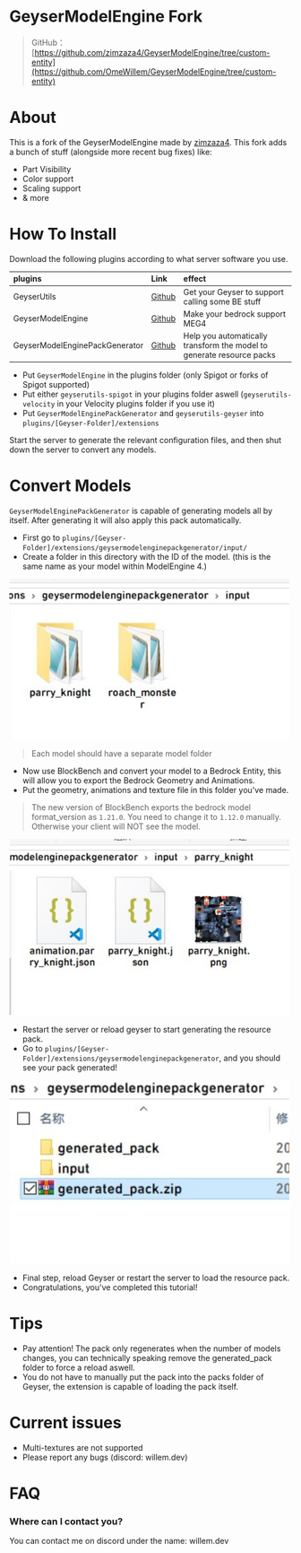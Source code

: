 # GeyserModelEngine Fork

> GitHub：[https://github.com/zimzaza4/GeyserModelEngine/tree/custom-entity](https://github.com/OmeWillem/GeyserModelEngine/tree/custom-entity)

# About

This is a fork of the GeyserModelEngine made by [zimzaza4](https://github.com/zimzaza4/GeyserModelEngine/tree/custom-entity). 
This fork adds a bunch of stuff (alongside more recent bug fixes) like:
- Part Visibility
- Color support
- Scaling support
- & more

# How To Install

Download the following plugins according to what server software you use.

| plugins                        | Link                                                                 | effect                          |
| :---                           | :----                                                                | :---                            |
| GeyserUtils                    | [Github](https://github.com/OmeWillem/GeyserUtils)                    | Get your Geyser to support calling some BE stuff  |
| GeyserModelEngine              | [Github](https://github.com/OmeWillem/GeyserModelEngine)              | Make your bedrock support MEG4                            |
| GeyserModelEnginePackGenerator | [Github](https://github.com/OmeWillem/GeyserModelEnginePackGenerator) | Help you automatically transform the model to generate resource packs        |

- Put `GeyserModelEngine` in the plugins folder (only Spigot or forks of Spigot supported)
- Put either `geyserutils-spigot` in your plugins folder aswell (`geyserutils-velocity` in your Velocity plugins folder if you use it)
- Put `GeyserModelEnginePackGenerator` and `geyserutils-geyser` into `plugins/[Geyser-Folder]/extensions`

Start the server to generate the relevant configuration files, and then shut down the server to convert any models.

# Convert Models

`GeyserModelEnginePackGenerator` is capable of generating models all by itself. After generating it will also apply this pack automatically.

- First go to `plugins/[Geyser-Folder]/extensions/geysermodelenginepackgenerator/input/`
- Create a folder in this directory with the ID of the model. (this is the same name as your model within ModelEngine 4.)

<img src="docsimg/example.jpg" width="500">

> Each model should have a separate model folder

- Now use BlockBench and convert your model to a Bedrock Entity, this will allow you to export the Bedrock Geometry and Animations.
- Put the geometry, animations and texture file in this folder you've made.

> The new version of BlockBench exports the bedrock model format_version as `1.21.0`.
> You need to change it to `1.12.0` manually.
> Otherwise your client will NOT see the model.

<img src="docsimg/example1.jpg" width="500">

- Restart the server or reload geyser to start generating the resource pack.
- Go to  `plugins/[Geyser-Folder]/extensions/geysermodelenginepackgenerator`, and you should see your pack generated!

<img src="docsimg/example2.jpg" width="500">

- Final step, reload Geyser or restart the server to load the resource pack.
- Congratulations, you've completed this tutorial!

# Tips

* Pay attention! The pack only regenerates when the number of models changes, you can technically speaking remove the generated_pack folder to force a reload aswell.
* You do not have to manually put the pack into the packs folder of Geyser, the extension is capable of loading the pack itself.

# Current issues

* Multi-textures are not supported
* Please report any bugs (discord: willem.dev)

# FAQ

### Where can I contact you?
You can contact me on discord under the name: willem.dev

